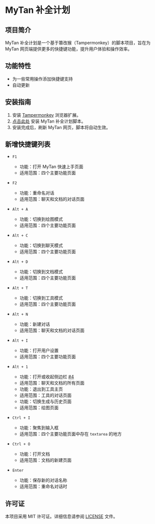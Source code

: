 # MyTan 补全计划

## 项目简介

MyTan 补全计划是一个基于篡改猴（Tampermonkey）的脚本项目，旨在为 MyTan 网页端提供更多的快捷键功能，提升用户体验和操作效率。

## 功能特性

- 为一些常用操作添加快捷键支持
- 自动更新

## 安装指南

1. 安装 [Tampermonkey](https://www.tampermonkey.net/) 浏览器扩展。
2. [点击此处](https://raw.githubusercontent.com/lc6464/MyTan-Enhancer/main/shortcut.user.js) 安装 MyTan 补全计划脚本。
3. 安装完成后，刷新 MyTan 网页，脚本将自动生效。

## 新增快捷键列表

- `F1`
	- 功能：打开 MyTan 快速上手页面
	- 适用范围：四个主要功能页面

- `F2`
	- 功能：重命名对话
	- 适用范围：聊天和文档的对话页面

- `Alt + A`
	- 功能：切换到绘图模式
	- 适用范围：四个主要功能页面

- `Alt + C`
	- 功能：切换到聊天模式
	- 适用范围：四个主要功能页面

- `Alt + D`
	- 功能：切换到文档模式
	- 适用范围：四个主要功能页面

- `Alt + T`
	- 功能：切换到工具模式
	- 适用范围：四个主要功能页面

- `Alt + N`
	- 功能：新建对话
	- 适用范围：聊天和文档的对话页面

- `Alt + I`
	- 功能：打开用户设置
	- 适用范围：四个主要功能页面

- `Alt + 1`
	- 功能：打开或收起侧边栏 [#4](https://github.com/lc6464/MyTan-Enhancer/issues/4)
	- 适用范围：聊天和文档的所有页面
	- 功能：退出到工具主页
	- 适用范围：工具的对话页面
	- 功能：切换生成与历史页面
	- 适用范围：绘图页面

- `Ctrl + I`
	- 功能：聚焦到输入框
	- 适用范围：四个主要功能页面中存在 `textarea` 的地方

- `Ctrl + O`
	- 功能：打开文档
	- 适用范围：文档的新建页面

- `Enter`
	- 功能：保存新的对话名称
	- 适用范围：重命名对话时

## 许可证

本项目采用 MIT 许可证。详细信息请参阅 [LICENSE](LICENSE) 文件。